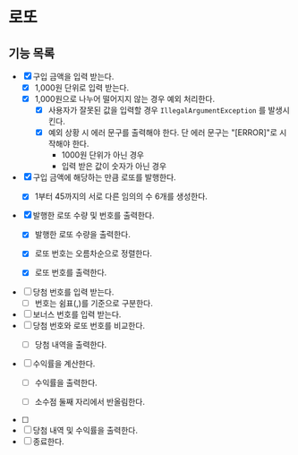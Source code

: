 # 로또

## 기능 목록

- [x] 구입 금액을 입력 받는다.
  - [x] 1,000원 단위로 입력 받는다.
  - [x] 1,000원으로 나누어 떨어지지 않는 경우 예외 처리한다.
    - [x] 사용자가 잘못된 값을 입력할 경우 `IllegalArgumentException` 를 발생시킨다.
    - [x] 예외 상황 시 에러 문구를 출력해야 한다. 단 에러 문구는 "[ERROR]"로 시작해야 한다.
      - 1000원 단위가 아닌 경우
      - 입력 받은 값이 숫자가 아닌 경우


- [x] 구입 금액에 해당하는 만큼 로또를 발행한다.
  - [x] 1부터 45까지의 서로 다른 임의의 수 6개를 생성한다.


- [x] 발행한 로또 수량 및 번호를 출력한다.
  - [x] 발행한 로또 수량을 출력한다. 
  - [x] 로또 번호는 오름차순으로 정렬한다.
  - [x] 로또 번호를 출력한다.



- [ ] 당첨 번호를 입력 받는다.
  - [ ] 번호는 쉼표(,)를 기준으로 구분한다.
- [ ] 보너스 번호를 입력 받는다.
- [ ] 당첨 번호와 로또 번호를 비교한다.
  - [ ] 당첨 내역을 출력한다.


- [ ] 수익률을 계산한다.
  - [ ] 수익률을 출력한다.
  - [ ] 소수점 둘째 자리에서 반올림한다.


- [ ] 
- [ ] 당첨 내역 및 수익률을 출력한다.
- [ ] 종료한다.
